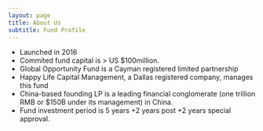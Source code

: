 ```yaml
---
layout: page
title: About Us
subtitle: Fund Profile
---
```


- Launched in 2016
- Commited fund capital is > US $100million.
- Global Opportunity Fund is a Cayman registered limited partnership
- Happy Life Capital Management, a Dallas registered company, manages this fund
- China-based founding LP is a leading financial conglomerate (one trillion RMB or $150B under its management) in China.
- Fund investment period is 5 years +2 years post +2 years special approval.